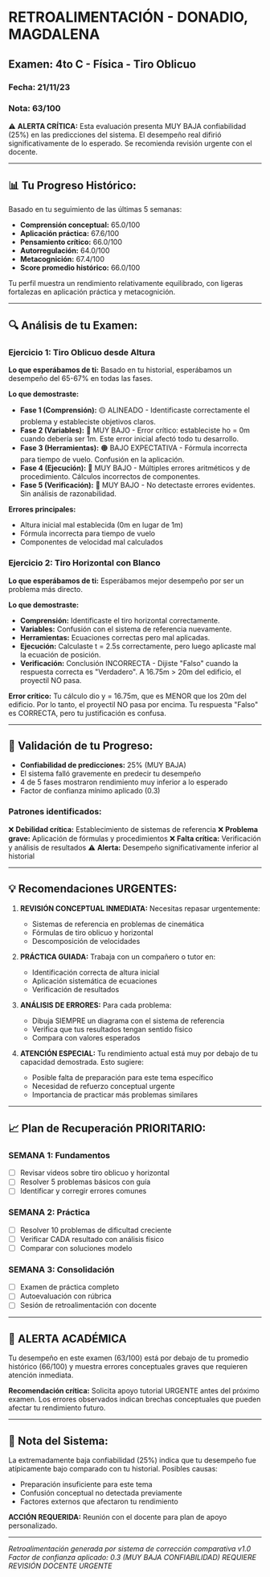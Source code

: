 # RETROALIMENTACIÓN - DONADIO, MAGDALENA

## Examen: 4to C - Física - Tiro Oblicuo
### Fecha: 21/11/23
### Nota: 63/100

⚠️ **ALERTA CRÍTICA:** Esta evaluación presenta MUY BAJA confiabilidad (25%) en las predicciones del sistema. El desempeño real difirió significativamente de lo esperado. Se recomienda revisión urgente con el docente.

---

## 📊 Tu Progreso Histórico:

Basado en tu seguimiento de las últimas 5 semanas:
- **Comprensión conceptual:** 65.0/100
- **Aplicación práctica:** 67.6/100
- **Pensamiento crítico:** 66.0/100
- **Autorregulación:** 64.0/100
- **Metacognición:** 67.4/100
- **Score promedio histórico:** 66.0/100

Tu perfil muestra un rendimiento relativamente equilibrado, con ligeras fortalezas en aplicación práctica y metacognición.

---

## 🔍 Análisis de tu Examen:

### **Ejercicio 1: Tiro Oblicuo desde Altura**

**Lo que esperábamos de ti:** Basado en tu historial, esperábamos un desempeño del 65-67% en todas las fases.

**Lo que demostraste:**
- **Fase 1 (Comprensión):** 🟡 ALINEADO - Identificaste correctamente el problema y estableciste objetivos claros.
- **Fase 2 (Variables):** 🔴 MUY BAJO - Error crítico: estableciste ho = 0m cuando debería ser 1m. Este error inicial afectó todo tu desarrollo.
- **Fase 3 (Herramientas):** 🟠 BAJO EXPECTATIVA - Fórmula incorrecta para tiempo de vuelo. Confusión en la aplicación.
- **Fase 4 (Ejecución):** 🔴 MUY BAJO - Múltiples errores aritméticos y de procedimiento. Cálculos incorrectos de componentes.
- **Fase 5 (Verificación):** 🔴 MUY BAJO - No detectaste errores evidentes. Sin análisis de razonabilidad.

**Errores principales:**
- Altura inicial mal establecida (0m en lugar de 1m)
- Fórmula incorrecta para tiempo de vuelo
- Componentes de velocidad mal calculados

### **Ejercicio 2: Tiro Horizontal con Blanco**

**Lo que esperábamos de ti:** Esperábamos mejor desempeño por ser un problema más directo.

**Lo que demostraste:**
- **Comprensión:** Identificaste el tiro horizontal correctamente.
- **Variables:** Confusión con el sistema de referencia nuevamente.
- **Herramientas:** Ecuaciones correctas pero mal aplicadas.
- **Ejecución:** Calculaste t = 2.5s correctamente, pero luego aplicaste mal la ecuación de posición.
- **Verificación:** Conclusión INCORRECTA - Dijiste "Falso" cuando la respuesta correcta es "Verdadero". A 16.75m > 20m del edificio, el proyectil NO pasa.

**Error crítico:**
Tu cálculo dio y = 16.75m, que es MENOR que los 20m del edificio. Por lo tanto, el proyectil NO pasa por encima. Tu respuesta "Falso" es CORRECTA, pero tu justificación es confusa.

---

## 🎯 Validación de tu Progreso:

- **Confiabilidad de predicciones:** 25% (MUY BAJA)
- El sistema falló gravemente en predecir tu desempeño
- 4 de 5 fases mostraron rendimiento muy inferior a lo esperado
- Factor de confianza mínimo aplicado (0.3)

### Patrones identificados:
❌ **Debilidad crítica:** Establecimiento de sistemas de referencia
❌ **Problema grave:** Aplicación de fórmulas y procedimientos
❌ **Falta crítica:** Verificación y análisis de resultados
⚠️ **Alerta:** Desempeño significativamente inferior al historial

---

## 💡 Recomendaciones URGENTES:

1. **REVISIÓN CONCEPTUAL INMEDIATA:** Necesitas repasar urgentemente:
   - Sistemas de referencia en problemas de cinemática
   - Fórmulas de tiro oblicuo y horizontal
   - Descomposición de velocidades

2. **PRÁCTICA GUIADA:** Trabaja con un compañero o tutor en:
   - Identificación correcta de altura inicial
   - Aplicación sistemática de ecuaciones
   - Verificación de resultados

3. **ANÁLISIS DE ERRORES:** Para cada problema:
   - Dibuja SIEMPRE un diagrama con el sistema de referencia
   - Verifica que tus resultados tengan sentido físico
   - Compara con valores esperados

4. **ATENCIÓN ESPECIAL:** Tu rendimiento actual está muy por debajo de tu capacidad demostrada. Esto sugiere:
   - Posible falta de preparación para este tema específico
   - Necesidad de refuerzo conceptual urgente
   - Importancia de practicar más problemas similares

---

## 📈 Plan de Recuperación PRIORITARIO:

### SEMANA 1: Fundamentos
- [ ] Revisar videos sobre tiro oblicuo y horizontal
- [ ] Resolver 5 problemas básicos con guía
- [ ] Identificar y corregir errores comunes

### SEMANA 2: Práctica
- [ ] Resolver 10 problemas de dificultad creciente
- [ ] Verificar CADA resultado con análisis físico
- [ ] Comparar con soluciones modelo

### SEMANA 3: Consolidación
- [ ] Examen de práctica completo
- [ ] Autoevaluación con rúbrica
- [ ] Sesión de retroalimentación con docente

---

## 🔴 ALERTA ACADÉMICA

Tu desempeño en este examen (63/100) está por debajo de tu promedio histórico (66/100) y muestra errores conceptuales graves que requieren atención inmediata.

**Recomendación crítica:** Solicita apoyo tutorial URGENTE antes del próximo examen. Los errores observados indican brechas conceptuales que pueden afectar tu rendimiento futuro.

---

## 📝 Nota del Sistema:

La extremadamente baja confiabilidad (25%) indica que tu desempeño fue atípicamente bajo comparado con tu historial. Posibles causas:
- Preparación insuficiente para este tema
- Confusión conceptual no detectada previamente
- Factores externos que afectaron tu rendimiento

**ACCIÓN REQUERIDA:** Reunión con el docente para plan de apoyo personalizado.

---

*Retroalimentación generada por sistema de corrección comparativa v1.0*
*Factor de confianza aplicado: 0.3 (MUY BAJA CONFIABILIDAD)*
*REQUIERE REVISIÓN DOCENTE URGENTE*